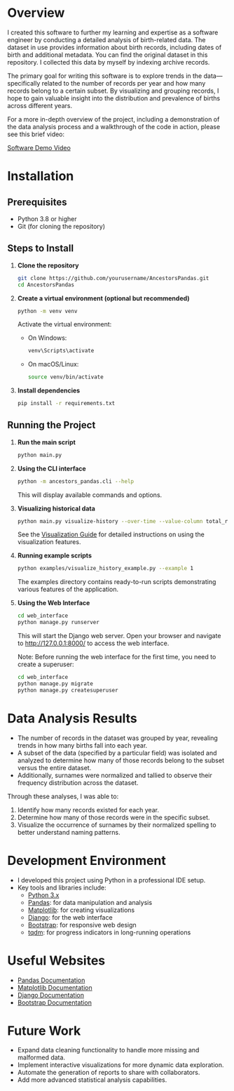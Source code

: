 # Overview
I created this software to further my learning and expertise as a software engineer by conducting a detailed analysis of birth-related data. The dataset in use provides information about birth records, including dates of birth and additional metadata. You can find the original dataset in this repository. I collected this data by myself by indexing archive records. 

The primary goal for writing this software is to explore trends in the data—specifically related to the number of records per year and how many records belong to a certain subset. By visualizing and grouping records, I hope to gain valuable insight into the distribution and prevalence of births across different years.

For a more in-depth overview of the project, including a demonstration of the data analysis process and a walkthrough of the code in action, please see this brief video:

[Software Demo Video](http://youtube.link.goes.here)

# Installation

## Prerequisites
- Python 3.8 or higher
- Git (for cloning the repository)

## Steps to Install

1. **Clone the repository**
   ```bash
   git clone https://github.com/yourusername/AncestorsPandas.git
   cd AncestorsPandas
   ```

2. **Create a virtual environment (optional but recommended)**
   ```bash
   python -m venv venv
   ```

   Activate the virtual environment:
   - On Windows:
     ```bash
     venv\Scripts\activate
     ```
   - On macOS/Linux:
     ```bash
     source venv/bin/activate
     ```

3. **Install dependencies**
   ```bash
   pip install -r requirements.txt
   ```

## Running the Project

1. **Run the main script**
   ```bash
   python main.py
   ```

2. **Using the CLI interface**
   ```bash
   python -m ancestors_pandas.cli --help
   ```
   This will display available commands and options.

3. **Visualizing historical data**
   ```bash
   python main.py visualize-history --over-time --value-column total_records
   ```
   See the [Visualization Guide](docs/visualization_guide.md) for detailed instructions on using the visualization features.

4. **Running example scripts**
   ```bash
   python examples/visualize_history_example.py --example 1
   ```
   The examples directory contains ready-to-run scripts demonstrating various features of the application.

5. **Using the Web Interface**
   ```bash
   cd web_interface
   python manage.py runserver
   ```
   This will start the Django web server. Open your browser and navigate to http://127.0.0.1:8000/ to access the web interface.

   Note: Before running the web interface for the first time, you need to create a superuser:
   ```bash
   cd web_interface
   python manage.py migrate
   python manage.py createsuperuser
   ```

# Data Analysis Results
- The number of records in the dataset was grouped by year, revealing trends in how many births fall into each year.
- A subset of the data (specified by a particular field) was isolated and analyzed to determine how many of those records belong to the subset versus the entire dataset.
- Additionally, surnames were normalized and tallied to observe their frequency distribution across the dataset.

Through these analyses, I was able to:
1. Identify how many records existed for each year.
2. Determine how many of those records were in the specific subset.
3. Visualize the occurrence of surnames by their normalized spelling to better understand naming patterns.

# Development Environment
- I developed this project using Python in a professional IDE setup.
- Key tools and libraries include:
  - [Python 3.x](https://www.python.org/)   
  - [Pandas](https://pandas.pydata.org/): for data manipulation and analysis   
  - [Matplotlib](https://matplotlib.org/): for creating visualizations   
  - [Django](https://www.djangoproject.com/): for the web interface   
  - [Bootstrap](https://getbootstrap.com/): for responsive web design   
  - [tqdm](https://github.com/tqdm/tqdm): for progress indicators in long-running operations   

# Useful Websites
- [Pandas Documentation](https://pandas.pydata.org/docs/)
- [Matplotlib Documentation](https://matplotlib.org/stable/index.html)
- [Django Documentation](https://docs.djangoproject.com/)
- [Bootstrap Documentation](https://getbootstrap.com/docs/)

# Future Work
- Expand data cleaning functionality to handle more missing and malformed data.
- Implement interactive visualizations for more dynamic data exploration.
- Automate the generation of reports to share with collaborators.
- Add more advanced statistical analysis capabilities.
